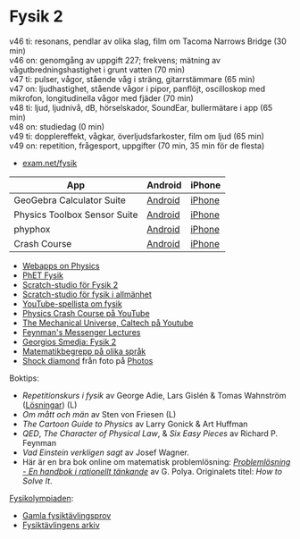 # Fysik 2
v46 ti: resonans, pendlar av olika slag, film om Tacoma Narrows Bridge (30 min)  
v46 on: genomgång av uppgift 227; frekvens; mätning av vågutbredningshastighet i grunt vatten (70 min)  
v47 ti: pulser, vågor, stående våg i sträng, gitarrstämmare (65 min)  
v47 on: ljudhastighet, stående vågor i pipor, panflöjt, oscilloskop med mikrofon, longitudinella vågor med fjäder (70 min)  
v48 ti: ljud, ljudnivå, dB, hörselskador, SoundEar, bullermätare i app (65 min)  
v48 on: studiedag (0 min)  
v49 ti: dopplereffekt, vågkar, överljudsfarkoster, film om ljud (65 min)  
v49 on: repetition, frågesport, uppgifter (70 min, 35 min för de flesta)  

* [exam.net/fysik](https://exam.net/fysik)  

| App | Android | iPhone |  
| --- | --- | --- |  
| GeoGebra Calculator Suite | [Android](https://play.google.com/store/apps/details?id=org.geogebra.android.calculator.suite) | [iPhone](https://apps.apple.com/us/app/geogebra-calculator-suite/id1504416652?platform=iphone) |  
| Physics Toolbox Sensor Suite | [Android](https://play.google.com/store/apps/details?id=com.chrystianvieyra.physicstoolboxsuite) | [iPhone](https://apps.apple.com/cy/app/physics-toolbox-sensor-suite/id1128914250?platform=iphone) |  
| phyphox | [Android](https://play.google.com/store/apps/details?id=de.rwth_aachen.phyphox) | [iPhone](https://apps.apple.com/us/app/phyphox/id1127319693?platform=iphone) |  
| Crash Course | [Android](https://play.google.com/store/apps/details?id=com.complexly.thecrashcourse) | [iPhone](https://apps.apple.com/us/app/crash-course-watch-and-study/id1505594172) |  

* [Webapps on Physics](https://www.walter-fendt.de/html5/phen/)  
* [PhET Fysik](https://phet.colorado.edu/en/simulations/filter?locale=sv&subjects=physics&type=html,prototype)  
* [Scratch-studio för Fysik 2](https://scratch.mit.edu/studios/33395332)  
* [Scratch-studio för fysik i allmänhet](https://scratch.mit.edu/studios/243209)  
* [YouTube-spellista om fysik](https://www.youtube.com/playlist?list=PLUx1NFKWh2OGMSiIEH2w4P-HaR8j6CyW5)  
* [Physics Crash Course på YouTube](https://youtube.com/playlist?list=PL8dPuuaLjXtN0ge7yDk_UA0ldZJdhwkoV&si=5ZMK_3aU2UyWxvSO)  
* [The Mechanical Universe, Caltech på Youtube](https://www.youtube.com/playlist?list=PL8_xPU5epJddRABXqJ5h5G0dk-XGtA5cZ)  
* [Feynman's Messenger Lectures](https://www.feynmanlectures.caltech.edu/messenger.html)  
* [Georgios Smedja: Fysik 2](http://www.georgiostheodoridis.se/sv/articles.php?cid=8)  
* [Matematikbegrepp på olika språk](https://www.skolverket.se/skolutveckling/inspiration-och-stod-i-arbetet/stod-i-arbetet/resurser-for-undervisning-i-modersmal#h-Matematikbegreppochandramaterialforundervisningimatematik)
* [Shock diamond](https://en.wikipedia.org/wiki/Shock_diamond) från foto på [Photos](https://photos.app.goo.gl/jkHCUrvScrMH8fqaA)

Boktips:  
* *Repetitionskurs i fysik* av George Adie, Lars Gislén & Tomas Wahnström ([Lösningar](https://gy.orbin.se/fysik/Repetitionskurs_i_fysik_lsg.pdf)) (L)  
* *Om mått och män* av Sten von Friesen (L)  
* *The Cartoon Guide to Physics* av Larry Gonick & Art Huffman  
* *QED*, *The Character of Physical Law*, & *Six Easy Pieces* av Richard P. Feynman  
* *Vad Einstein verkligen sagt* av Josef Wagner.  
* Här är en bra bok online om matematisk problemlösning: [*Problemlösning - En handbok i rationellt tänkande*](http://www.kevius.com/polya/) av G. Polya. Originalets titel: *How to Solve It*.  
<!-- https://gy.orbin.se/fysik/b/-->  

[Fysikolympiaden](https://sv.wikipedia.org/wiki/Fysikolympiaden):  
* [Gamla fysiktävlingsprov](http://home.thep.lu.se/%7Elarsg/Site/PC.html)  
* [Fysiktävlingens arkiv](http://physics.gu.se/fysikaktuellt/fysiktavling/arkiv.html)  
